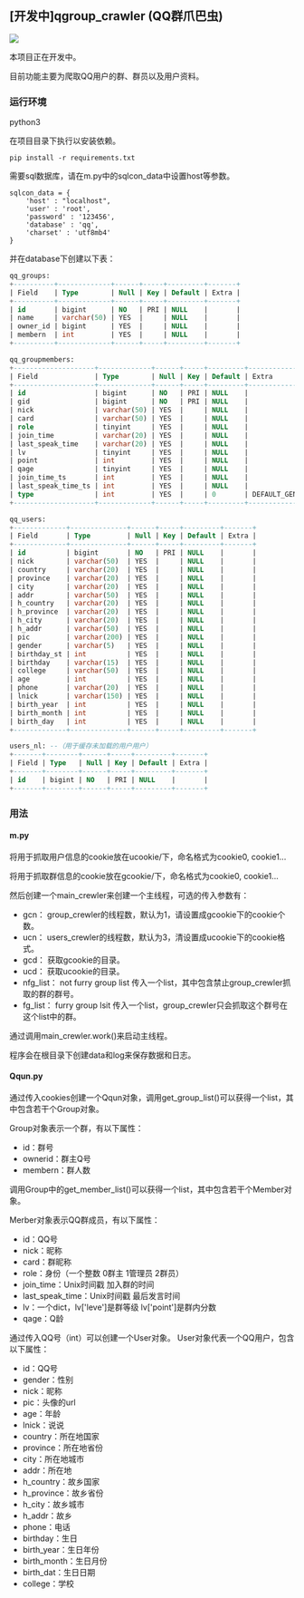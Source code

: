 ## [开发中]qgroup_crawler (QQ群爪巴虫)

![](https://i.loli.net/2019/11/27/3Y7TBWXwzhrbGum.jpg)

本项目正在开发中。

目前功能主要为爬取QQ用户的群、群员以及用户资料。

### 运行环境

python3

在项目目录下执行以安装依赖。

```
pip install -r requirements.txt
```

需要sql数据库，请在m.py中的sqlcon_data中设置host等参数。

```
sqlcon_data = {
	'host' : "localhost",
	'user' : 'root',
	'password' : '123456',
	'database' : 'qq',
	'charset' : 'utf8mb4'
}
```

并在database下创建以下表：

```sql
qq_groups:
+----------+-------------+------+-----+---------+-------+
| Field    | Type        | Null | Key | Default | Extra |
+----------+-------------+------+-----+---------+-------+
| id       | bigint      | NO   | PRI | NULL    |       |
| name     | varchar(50) | YES  |     | NULL    |       |
| owner_id | bigint      | YES  |     | NULL    |       |
| membern  | int         | YES  |     | NULL    |       |
+----------+-------------+------+-----+---------+-------+

qq_groupmembers:
+--------------------+-------------+------+-----+---------+-------------------+
| Field              | Type        | Null | Key | Default | Extra             |
+--------------------+-------------+------+-----+---------+-------------------+
| id                 | bigint      | NO   | PRI | NULL    |                   |
| gid                | bigint      | NO   | PRI | NULL    |                   |
| nick               | varchar(50) | YES  |     | NULL    |                   |
| card               | varchar(50) | YES  |     | NULL    |                   |
| role               | tinyint     | YES  |     | NULL    |                   |
| join_time          | varchar(20) | YES  |     | NULL    |                   |
| last_speak_time    | varchar(20) | YES  |     | NULL    |                   |
| lv                 | tinyint     | YES  |     | NULL    |                   |
| point              | int         | YES  |     | NULL    |                   |
| qage               | tinyint     | YES  |     | NULL    |                   |
| join_time_ts       | int         | YES  |     | NULL    |                   |
| last_speak_time_ts | int         | YES  |     | NULL    |                   |
| type               | int         | YES  |     | 0       | DEFAULT_GENERATED |
+--------------------+-------------+------+-----+---------+-------------------+

qq_users:
+-------------+--------------+------+-----+---------+-------+
| Field       | Type         | Null | Key | Default | Extra |
+-------------+--------------+------+-----+---------+-------+
| id          | bigint       | NO   | PRI | NULL    |       |
| nick        | varchar(50)  | YES  |     | NULL    |       |
| country     | varchar(20)  | YES  |     | NULL    |       |
| province    | varchar(20)  | YES  |     | NULL    |       |
| city        | varchar(20)  | YES  |     | NULL    |       |
| addr        | varchar(50)  | YES  |     | NULL    |       |
| h_country   | varchar(20)  | YES  |     | NULL    |       |
| h_province  | varchar(20)  | YES  |     | NULL    |       |
| h_city      | varchar(20)  | YES  |     | NULL    |       |
| h_addr      | varchar(50)  | YES  |     | NULL    |       |
| pic         | varchar(200) | YES  |     | NULL    |       |
| gender      | varchar(5)   | YES  |     | NULL    |       |
| birthday_st | int          | YES  |     | NULL    |       |
| birthday    | varchar(15)  | YES  |     | NULL    |       |
| college     | varchar(50)  | YES  |     | NULL    |       |
| age         | int          | YES  |     | NULL    |       |
| phone       | varchar(20)  | YES  |     | NULL    |       |
| lnick       | varchar(150) | YES  |     | NULL    |       |
| birth_year  | int          | YES  |     | NULL    |       |
| birth_month | int          | YES  |     | NULL    |       |
| birth_day   | int          | YES  |     | NULL    |       |
+-------------+--------------+------+-----+---------+-------+

users_nl: --（用于缓存未加载的用户用户）
+-------+--------+------+-----+---------+-------+
| Field | Type   | Null | Key | Default | Extra |
+-------+--------+------+-----+---------+-------+
| id    | bigint | NO   | PRI | NULL    |       |
+-------+--------+------+-----+---------+-------+
```

### 用法

#### m.py

将用于抓取用户信息的cookie放在ucookie/下，命名格式为cookie0, cookie1...

将用于抓取群信息的cookie放在gcookie/下，命名格式为cookie0, cookie1...

然后创建一个main_crewler来创建一个主线程，可选的传入参数有：

 - gcn： group_crewler的线程数，默认为1，请设置成gcookie下的cookie个数。
 - ucn： users_crewler的线程数，默认为3，清设置成ucookie下的cookie格式。
 - gcd： 获取gcookie的目录。
 - ucd： 获取ucookie的目录。
 - nfg_list： not furry group list 传入一个list，其中包含禁止group_crewler抓取的群的群号。
 - fg_list： furry group lsit 传入一个list，group_crewler只会抓取这个群号在这个list中的群。

通过调用main_crewler.work()来启动主线程。

程序会在根目录下创建data和log来保存数据和日志。

#### Qqun.py

通过传入cookies创建一个Qqun对象，调用get_group_list()可以获得一个list，其中包含若干个Group对象。

Group对象表示一个群，有以下属性：

 - id：群号
 - ownerid：群主Q号
 - membern：群人数

调用Group中的get_member_list()可以获得一个list，其中包含若干个Member对象。

Merber对象表示QQ群成员，有以下属性：

- id：QQ号
- nick：昵称
- card：群昵称
- role：身份（一个整数 0群主 1管理员 2群员）
- join_time：Unix时间戳 加入群的时间
- last_speak_time：Unix时间戳 最后发言时间
- lv：一个dict，lv['leve']是群等级 lv['point']是群内分数
- qage：Q龄


通过传入QQ号（int）可以创建一个User对象。
User对象代表一个QQ用户，包含以下属性：

- id：QQ号
- gender：性别
- nick：昵称
- pic：头像的url
- age：年龄
- lnick：说说
- country：所在地国家
- province：所在地省份
- city：所在地城市
- addr：所在地
- h_country：故乡国家
- h_province：故乡省份
- h_city：故乡城市
- h_addr：故乡
- phone：电话
- birthday：生日
- birth_year：生日年份
- birth_month：生日月份
- birth_dat：生日日期
- college：学校